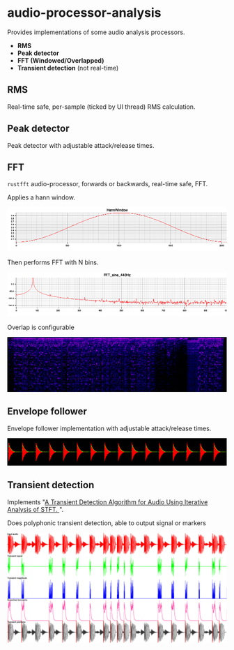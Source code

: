 # audio-processor-analysis

Provides implementations of some audio analysis processors.

* **RMS**
* **Peak detector**
* **FFT (Windowed/Overlapped)**
* **Transient detection** (not real-time)

## RMS
Real-time safe, per-sample (ticked by UI thread) RMS calculation.

## Peak detector
Peak detector with adjustable attack/release times.

## FFT
`rustfft` audio-processor, forwards or backwards, real-time safe, FFT.

Applies a hann window.

![](src/fft_processor.png--HannWindow.png)

Then performs FFT with N bins.

![](src/fft_processor.png--FFT_sine_440Hz.png)

Overlap is configurable

![](screen.png)

## Envelope follower

Envelope follower implementation with adjustable attack/release times.

![](audio-envelope.png)

## Transient detection

Implements "[A Transient Detection Algorithm for Audio Using Iterative Analysis of STFT.
](https://www.researchgate.net/profile/Balaji-Thoshkahna/publication/220723752_A_Transient_Detection_Algorithm_for_Audio_Using_Iterative_Analysis_of_STFT/links/0deec52e6331412aed000000/A-Transient-Detection-Algorithm-for-Audio-Using-Iterative-Analysis-of-STFT.pdf)".

Does polyphonic transient detection, able to output signal or markers

![](src/transient_detection/stft.png)
